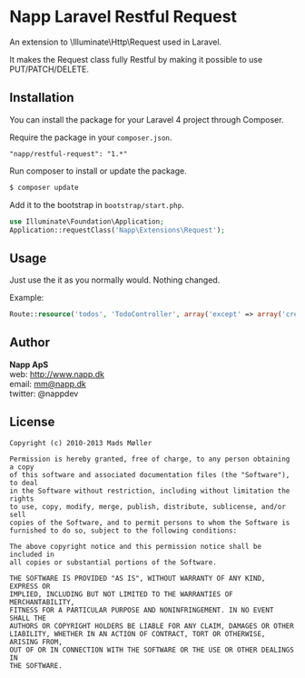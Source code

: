 # Napp Laravel Restful Request

An extension to \Illuminate\Http\Request used in Laravel. 

It makes the Request class fully Restful by making it possible to use PUT/PATCH/DELETE. 


## Installation

You can install the package for your Laravel 4 project through Composer.

Require the package in your `composer.json`.

```
"napp/restful-request": "1.*"
```

Run composer to install or update the package.

```bash
$ composer update
```

Add it to the bootstrap in `bootstrap/start.php`.

```php
use Illuminate\Foundation\Application;
Application::requestClass('Napp\Extensions\Request');

```

## Usage

Just use the it as you normally would. Nothing changed. 

Example:

```php
Route::resource('todos', 'TodoController', array('except' => array('create', 'edit')));
```


## Author

**Napp ApS**  
web: http://www.napp.dk  
email: mm@napp.dk  
twitter: @nappdev  

## License

    Copyright (c) 2010-2013 Mads Møller

    Permission is hereby granted, free of charge, to any person obtaining a copy
    of this software and associated documentation files (the "Software"), to deal
    in the Software without restriction, including without limitation the rights
    to use, copy, modify, merge, publish, distribute, sublicense, and/or sell
    copies of the Software, and to permit persons to whom the Software is
    furnished to do so, subject to the following conditions:

    The above copyright notice and this permission notice shall be included in
    all copies or substantial portions of the Software.

    THE SOFTWARE IS PROVIDED "AS IS", WITHOUT WARRANTY OF ANY KIND, EXPRESS OR
    IMPLIED, INCLUDING BUT NOT LIMITED TO THE WARRANTIES OF MERCHANTABILITY,
    FITNESS FOR A PARTICULAR PURPOSE AND NONINFRINGEMENT. IN NO EVENT SHALL THE
    AUTHORS OR COPYRIGHT HOLDERS BE LIABLE FOR ANY CLAIM, DAMAGES OR OTHER
    LIABILITY, WHETHER IN AN ACTION OF CONTRACT, TORT OR OTHERWISE, ARISING FROM,
    OUT OF OR IN CONNECTION WITH THE SOFTWARE OR THE USE OR OTHER DEALINGS IN
    THE SOFTWARE.
